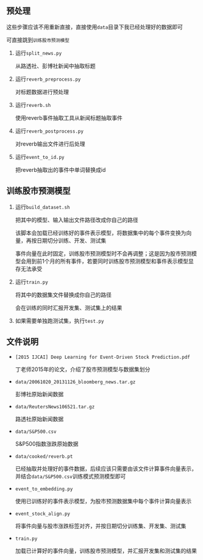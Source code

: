 预处理
-----

这些步骤应该不用重新直接，直接使用`data`目录下我已经处理好的数据即可 

可直接跳到`训练股市预测模型`

1. 运行`split_news.py`

    从路透社、彭博社新闻中抽取标题

2. 运行`reverb_preprocess.py`

    对标题数据进行预处理

3. 运行`reverb.sh`

    使用reverb事件抽取工具从新闻标题抽取事件

4. 运行`reverb_postprocess.py`

    对reverb输出文件进行后处理

5. 运行`event_to_id.py`

    把reverb抽取出的事件中单词替换成id

训练股市预测模型
-------------

1. 运行`build_dataset.sh`

    把其中的模型、输入输出文件路径改成你自己的路径

    该脚本会加载已经训练好的事件表示模型，将数据集中的每个事件变换为向量，再按日期切分训练、开发、测试集

    事件向量在此时固定，训练股市预测模型时不会再调整；这是因为股市预测模型会用到前1个月的所有事件，若要同时训练股市预测模型和事件表示模型显存无法承受

2. 运行`train.py`

    将其中的数据集文件替换成你自己的路径

    会在训练的同时汇报开发集、测试集上的结果

3. 如果需要单独跑测试集，执行`test.py`

文件说明
-------

- `[2015 IJCAI] Deep Learning for Event-Driven Stock Prediction.pdf`

    丁老师2015年的论文，介绍了股市预测模型与数据集划分

- `data/20061020_20131126_bloomberg_news.tar.gz`

    彭博社原始新闻数据

- `data/ReutersNews106521.tar.gz`

    路透社原始新闻数据

- `data/S&P500.csv`

    S&P500指数涨跌原始数据

- `data/cooked/reverb.pt`

    已经抽取并处理好的事件数据，后续应该只需要由该文件计算事件向量表示，并结合`data/S&P500.csv`训练模式预测模型即可

- `event_to_embedding.py`

    使用已训练好的事件表示模型，为股市预测数据集中每个事件计算向量表示

- `event_stock_align.py`

    将事件向量与股市涨跌标签对齐，并按日期切分训练集、开发集、测试集

- `train.py`

    加载已计算好的事件向量，训练股市预测模型，并汇报开发集和测试集的结果
